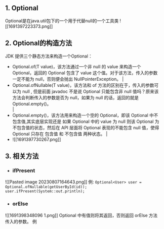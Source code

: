 ## 1.  Optional
Optional<T>是在java.util包下的一个用于代替null的一个工具类
![[1691397223373.png]]
## 2. Optional的构造方法
JDK 提供三个静态方法来构造一个Optional：

- Optional.of(T value)，该方法通过一个非 null 的 value 来构造一个 Optional，返回的 Optional 包含了 value 这个值。对于该方法，传入的参数一定不能为 null，否则便会抛出 NullPointerException。
|
- Optional.ofNullable(T value)，该方法和 of 方法的区别在于，传入的参数可以为 null , 但是前面 javadoc 不是说 Optional 只能包含非 null 值吗？原来该方法会判断传入的参数是否为 null，如果为 null 的话，返回的就是 Optional.empty()。  
|
- Optional.empty()，该方法用来构造一个空的 Optional，即该 Optional 中不包含值,其实底层实现还是 如果 Optional 中的 value 为 null 则该 Optional 为不包含值的状态，然后在 API 层面将 Optional 表现的不能包含 null 值，使得 Optional 只存在 包含值 和 不包含值 两种状态。
|
- ![[1691397730267.png]]
## 3. 相关方法
- ### ifPresent
![[Pasted image 20230807164643.png]]
例:
``
Optional<User> user = Optional.ofNullable(getUserById(id));
user.ifPresent(System::out.println);
``
- ### orElse
![[1691398348096 1.png]]
Optional 中有值则将其返回，否则返回 orElse 方法传入的参数。
例
````